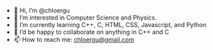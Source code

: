 - 👋 Hi, I’m @chloergu
- 👀 I’m interested in Computer Science and Physics.
- 🌱 I’m currently learning C++, C, HTML, CSS, Javascript, and Python
- 💞️ I’d be happy to collaborate on anything in C++ and C
- 📫 How to reach me: chloergu@gmail.com

<!---
chloergu/chloergu is a ✨ special ✨ repository because its `README.md` (this file) appears on your GitHub profile.
You can click the Preview link to take a look at your changes.
--->
